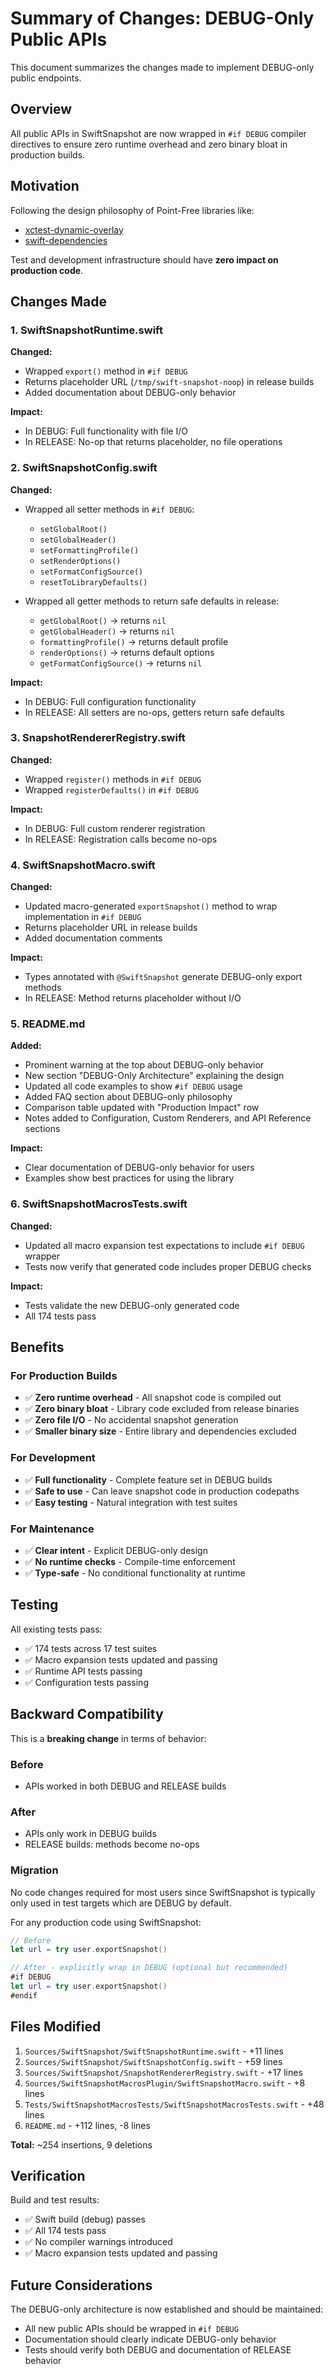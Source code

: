 # Summary of Changes: DEBUG-Only Public APIs

This document summarizes the changes made to implement DEBUG-only public endpoints.

## Overview

All public APIs in SwiftSnapshot are now wrapped in `#if DEBUG` compiler directives to ensure zero runtime overhead and zero binary bloat in production builds.

## Motivation

Following the design philosophy of Point-Free libraries like:
- [xctest-dynamic-overlay](https://github.com/pointfreeco/xctest-dynamic-overlay)
- [swift-dependencies](https://github.com/pointfreeco/swift-dependencies)

Test and development infrastructure should have **zero impact on production code**.

## Changes Made

### 1. SwiftSnapshotRuntime.swift

**Changed:**
- Wrapped `export()` method in `#if DEBUG`
- Returns placeholder URL (`/tmp/swift-snapshot-noop`) in release builds
- Added documentation about DEBUG-only behavior

**Impact:**
- In DEBUG: Full functionality with file I/O
- In RELEASE: No-op that returns placeholder, no file operations

### 2. SwiftSnapshotConfig.swift

**Changed:**
- Wrapped all setter methods in `#if DEBUG`:
  - `setGlobalRoot()`
  - `setGlobalHeader()`
  - `setFormattingProfile()`
  - `setRenderOptions()`
  - `setFormatConfigSource()`
  - `resetToLibraryDefaults()`

- Wrapped all getter methods to return safe defaults in release:
  - `getGlobalRoot()` → returns `nil`
  - `getGlobalHeader()` → returns `nil`
  - `formattingProfile()` → returns default profile
  - `renderOptions()` → returns default options
  - `getFormatConfigSource()` → returns `nil`

**Impact:**
- In DEBUG: Full configuration functionality
- In RELEASE: All setters are no-ops, getters return safe defaults

### 3. SnapshotRendererRegistry.swift

**Changed:**
- Wrapped `register()` methods in `#if DEBUG`
- Wrapped `registerDefaults()` in `#if DEBUG`

**Impact:**
- In DEBUG: Full custom renderer registration
- In RELEASE: Registration calls become no-ops

### 4. SwiftSnapshotMacro.swift

**Changed:**
- Updated macro-generated `exportSnapshot()` method to wrap implementation in `#if DEBUG`
- Returns placeholder URL in release builds
- Added documentation comments

**Impact:**
- Types annotated with `@SwiftSnapshot` generate DEBUG-only export methods
- In RELEASE: Method returns placeholder without I/O

### 5. README.md

**Added:**
- Prominent warning at the top about DEBUG-only behavior
- New section "DEBUG-Only Architecture" explaining the design
- Updated all code examples to show `#if DEBUG` usage
- Added FAQ section about DEBUG-only philosophy
- Comparison table updated with "Production Impact" row
- Notes added to Configuration, Custom Renderers, and API Reference sections

**Impact:**
- Clear documentation of DEBUG-only behavior for users
- Examples show best practices for using the library

### 6. SwiftSnapshotMacrosTests.swift

**Changed:**
- Updated all macro expansion test expectations to include `#if DEBUG` wrapper
- Tests now verify that generated code includes proper DEBUG checks

**Impact:**
- Tests validate the new DEBUG-only generated code
- All 174 tests pass

## Benefits

### For Production Builds
- ✅ **Zero runtime overhead** - All snapshot code is compiled out
- ✅ **Zero binary bloat** - Library code excluded from release binaries
- ✅ **Zero file I/O** - No accidental snapshot generation
- ✅ **Smaller binary size** - Entire library and dependencies excluded

### For Development
- ✅ **Full functionality** - Complete feature set in DEBUG builds
- ✅ **Safe to use** - Can leave snapshot code in production codepaths
- ✅ **Easy testing** - Natural integration with test suites

### For Maintenance
- ✅ **Clear intent** - Explicit DEBUG-only design
- ✅ **No runtime checks** - Compile-time enforcement
- ✅ **Type-safe** - No conditional functionality at runtime

## Testing

All existing tests pass:
- ✅ 174 tests across 17 test suites
- ✅ Macro expansion tests updated and passing
- ✅ Runtime API tests passing
- ✅ Configuration tests passing

## Backward Compatibility

This is a **breaking change** in terms of behavior:

### Before
- APIs worked in both DEBUG and RELEASE builds

### After
- APIs only work in DEBUG builds
- RELEASE builds: methods become no-ops

### Migration

No code changes required for most users since SwiftSnapshot is typically only used in test targets which are DEBUG by default.

For any production code using SwiftSnapshot:
```swift
// Before
let url = try user.exportSnapshot()

// After - explicitly wrap in DEBUG (optional but recommended)
#if DEBUG
let url = try user.exportSnapshot()
#endif
```

## Files Modified

1. `Sources/SwiftSnapshot/SwiftSnapshotRuntime.swift` - +11 lines
2. `Sources/SwiftSnapshot/SwiftSnapshotConfig.swift` - +59 lines  
3. `Sources/SwiftSnapshot/SnapshotRendererRegistry.swift` - +17 lines
4. `Sources/SwiftSnapshotMacrosPlugin/SwiftSnapshotMacro.swift` - +8 lines
5. `Tests/SwiftSnapshotMacrosTests/SwiftSnapshotMacrosTests.swift` - +48 lines
6. `README.md` - +112 lines, -8 lines

**Total:** ~254 insertions, 9 deletions

## Verification

Build and test results:
- ✅ Swift build (debug) passes
- ✅ All 174 tests pass
- ✅ No compiler warnings introduced
- ✅ Macro expansion tests updated and passing

## Future Considerations

The DEBUG-only architecture is now established and should be maintained:
- All new public APIs should be wrapped in `#if DEBUG`
- Documentation should clearly indicate DEBUG-only behavior
- Tests should verify both DEBUG and documentation of RELEASE behavior
